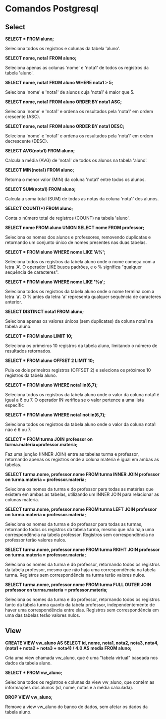 
# Comandos Postgresql


## Select

**SELECT * FROM aluno;**

Seleciona todos os registros e colunas da tabela 'aluno'.

**SELECT nome, nota1 FROM aluno;**

Seleciona apenas as colunas 'nome' e 'nota1' de todos os registros da tabela 'aluno'.

**SELECT nome, nota1 FROM aluno WHERE nota1 > 5;**

Seleciona 'nome' e 'nota1' de alunos cuja 'nota1' é maior que 5.

**SELECT nome, nota1 FROM aluno ORDER BY nota1 ASC;**

Seleciona 'nome' e 'nota1' e ordena os resultados pela 'nota1' em ordem crescente (ASC).

**SELECT nome, nota1 FROM aluno ORDER BY nota1 DESC;**

Seleciona 'nome' e 'nota1' e ordena os resultados pela 'nota1' em ordem decrescente (DESC).

**SELECT AVG(nota1) FROM aluno;**

Calcula a média (AVG) de 'nota1' de todos os alunos na tabela 'aluno'.

**SELECT MIN(nota1) FROM aluno;**

Retorna o menor valor (MIN) da coluna 'nota1' entre todos os alunos.

**SELECT SUM(nota1) FROM aluno;**

Calcula a soma total (SUM) de todas as notas da coluna 'nota1' dos alunos.

**SELECT COUNT(*) FROM aluno;**

Conta o número total de registros (COUNT) na tabela 'aluno'.

**SELECT nome FROM aluno UNION SELECT nome FROM professor;**

Seleciona os nomes dos alunos e professores, removendo duplicatas e retornando um conjunto único de nomes presentes nas duas tabelas.

**SELECT * FROM aluno WHERE nome LIKE  'A%';**

Seleciona todos os registros da tabela aluno onde o nome começa com a letra 'A'. O operador LIKE busca padrões, e o % significa "qualquer sequência de caracteres".

**SELECT * FROM aluno WHERE nome LIKE '%a';**

Seleciona todos os registros da tabela aluno onde o nome termina com a letra 'a'. O % antes da letra 'a' representa qualquer sequência de caracteres anterior.

**SELECT DISTINCT nota1 FROM aluno;**

Seleciona apenas os valores únicos (sem duplicatas) da coluna nota1 na tabela aluno.

**SELECT * FROM aluno LIMIT 10;**

Seleciona os primeiros 10 registros da tabela aluno, limitando o número de resultados retornados.

**SELECT * FROM aluno OFFSET 2 LIMIT 10;**

Pula os dois primeiros registros (OFFSET 2) e seleciona os próximos 10 registros da tabela aluno.

**SELECT * FROM aluno WHERE nota1 in(6,7);**

Seleciona todos os registros da tabela aluno onde o valor da coluna nota1 é igual a 6 ou 7. O operador IN verifica se o valor pertence a uma lista específic

**SELECT * FROM aluno WHERE nota1 not in(6,7);**

Seleciona todos os registros da tabela aluno onde o valor da coluna nota1 não é 6 ou 7.

**SELECT * FROM turma JOIN professor on turma.materia=professor.materia;**

Faz uma junção (INNER JOIN) entre as tabelas turma e professor, retornando apenas os registros onde a coluna materia é igual em ambas as tabelas.

**SELECT turma.nome, professor.nome FROM turma INNER JOIN professor on turma.materia = professor.materia;**

Seleciona os nomes da turma e do professor para todas as matérias que existem em ambas as tabelas, utilizando um INNER JOIN para relacionar as colunas materia.

**SELECT turma.nome, professor.nome FROM turma LEFT JOIN professor on turma.materia = professor.materia;**

Seleciona os nomes da turma e do professor para todas as turmas, retornando todos os registros da tabela turma, mesmo que não haja uma correspondência na tabela professor. Registros sem correspondência no professor terão valores nulos.

**SELECT turma.nome, professor.nome FROM turma RIGHT JOIN professor on turma.materia = professor.materia;**

Seleciona os nomes da turma e do professor, retornando todos os registros da tabela professor, mesmo que não haja uma correspondência na tabela turma. Registros sem correspondência na turma terão valores nulos.

**SELECT turma.nome, professor.nome FROM turma FULL OUTER JOIN professor on turma.materia = professor.materia;**

Seleciona os nomes da turma e do professor, retornando todos os registros tanto da tabela turma quanto da tabela professor, independentemente de haver uma correspondência entre elas. Registros sem correspondência em uma das tabelas terão valores nulos.

## View

**CREATE VIEW vw_aluno AS
SELECT 
    id, 
    nome, 
    nota1, 
    nota2, 
    nota3, 
    nota4, 
    (nota1 + nota2 + nota3 + nota4) / 4.0 AS media
FROM aluno;**

Cria uma view chamada vw_aluno, que é uma "tabela virtual" baseada nos dados da tabela aluno.

**SELECT * FROM vw_aluno;**

Seleciona todos os registros e colunas da view vw_aluno, que contém as informações dos alunos (id, nome, notas e a média calculada).

**DROP VIEW vw_aluno;**

Remove a view vw_aluno do banco de dados, sem afetar os dados da tabela aluno.
